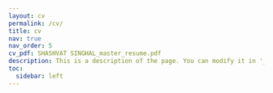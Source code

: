 ```yaml
---
layout: cv
permalink: /cv/
title: cv
nav: true
nav_order: 5
cv_pdf: SHASHVAT SINGHAL_master_resume.pdf
description: This is a description of the page. You can modify it in '_pages/cv.md'. You can also change or remove the top pdf download button.
toc:
  sidebar: left
---
```

